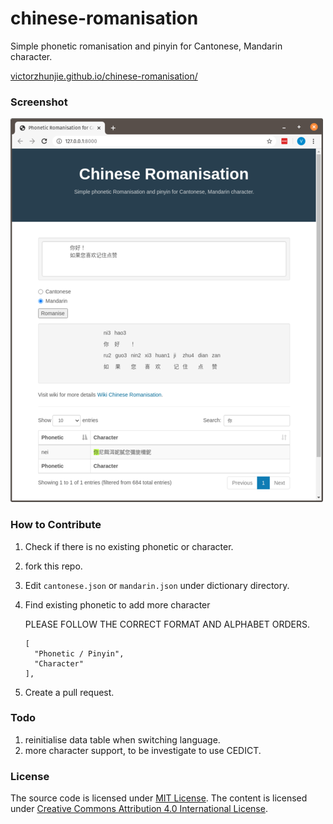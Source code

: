 # chinese-romanisation

Simple phonetic romanisation and pinyin for Cantonese, Mandarin character.

[victorzhunjie.github.io/chinese-romanisation/](http://victorzhunjie.github.io/chinese-romanisation/)

### Screenshot
<img src="/screenshot.png"/>

### How to Contribute

1. Check if there is no existing phonetic or character.
2. fork this repo.
3. Edit `cantonese.json` or `mandarin.json` under dictionary directory.
4. Find existing phonetic to add more character

    PLEASE FOLLOW THE CORRECT FORMAT AND ALPHABET ORDERS.

    ```
    [
      "Phonetic / Pinyin",
      "Character"
    ],
    ```

5. Create a pull request.

### Todo

1. reinitialise data table when switching language.
2. more character support, to be investigate to use CEDICT. 


### License

The source code is licensed under [MIT License](LICENSE.md). The content is licensed under [ Creative Commons Attribution 4.0 International License](http://creativecommons.org/licenses/by/4.0/).

